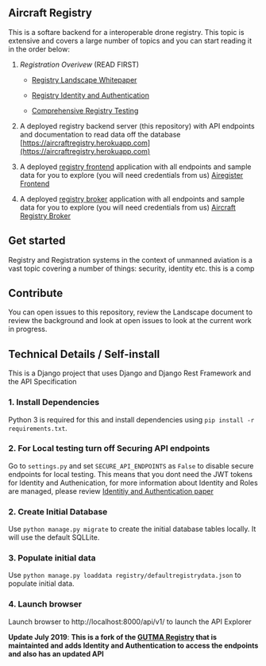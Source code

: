 ## Aircraft Registry

This is a softare backend for a interoperable drone registry. This topic is extensive and covers a large number of topics and you can start reading it in the order below:

1. *Registration Overivew* (READ FIRST)
   - [Registry Landscape Whitepaper](https://github.com/openskies-sh/aircraftregistry/blob/master/documents/registration-white-paper.md)
  
   - [Registry Identity and Authentication](https://github.com/openskies-sh/aircraftregistry/blob/master/documents/registration-identity-authentication.md)
  
   - [Comprehensive Registry Testing](https://github.com/openskies-sh/aircraftregistry/blob/master/documents/registry-testing.md)

2. A deployed registry backend server (this repository) with API endpoints and documentation to read data off the database [https://aircraftregistry.herokuapp.com](https://aircraftregistry.herokuapp.com)

3. A deployed [registry frontend](https://github.com/openskies-sh/aircraft-registry-spa) application with all endpoints and sample data for you to explore (you will need credentials from us) [Airegister Frontend](https://airegister.herokuapp.com/)
  
4. A deployed [registry broker](https://github.com/openskies-sh/aircraftregistry-broker) application with all endpoints and sample data for you to explore (you will need credentials from us) [Aircraft Registry Broker](https://aircraftregistry-broker.herokuapp.com/)

## Get started

Registry and Registration systems in the context of unmanned aviation is a vast topic covering a number of things: security, identity etc. this is a comp

## Contribute

You can open issues to this repository, review the Landscape document to review the background and look at open issues to look at the current work in progress.

## Technical Details  / Self-install

This is a Django project that uses Django and Django Rest Framework and the API Specification

### 1. Install Dependencies

Python 3 is required for this and install dependencies using `pip install -r requirements.txt`.

### 2. For Local testing turn off Securing API endpoints

Go to `settings.py` and set `SECURE_API_ENDPOINTS` as `False` to disable secure endpoints for local testing. This means that you dont need the JWT tokens for Identity and Authenication, for more information about Identity and Roles are managed, please review [Identitiy and Authentication paper](https://github.com/openskies-sh/aircraftregistry/blob/master/documents/registration-identity-authentication.md) 

### 2. Create Initial Database

Use `python manage.py migrate` to create the initial database tables locally. It will use the default SQLLite.

### 3. Populate initial data

Use `python manage.py loaddata registry/defaultregistrydata.json` to populate initial data.

### 4. Launch browser 
Launch browser to http://localhost:8000/api/v1/ to launch the API Explorer

**Update July 2019**: **This is a fork of the [GUTMA Registry](https://github.com/gutma-org/droneregistry) that is maintainted and adds Identity and Authentication to access the endpoints and also has an updated API**